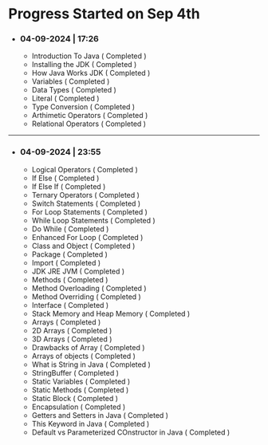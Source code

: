 # Progress Started on Sep 4th

- ### 04-09-2024 | 17:26

    - Introduction To Java ( Completed )
    - Installing the JDK ( Completed )
    - How Java Works JDK ( Completed )
    - Variables ( Completed )
    - Data Types ( Completed )
    - Literal ( Completed )
    - Type Conversion ( Completed )
    - Arthimetic Operators ( Completed )
    - Relational Operators ( Completed )

---

- ### 04-09-2024 | 23:55

    - Logical Operators ( Completed )
    - If Else ( Completed )
    - If Else If ( Completed )
    - Ternary Operators ( Completed )
    - Switch Statements ( Completed )
    - For Loop Statements ( Completed )
    - While Loop Statements ( Completed )
    - Do While ( Completed )
    - Enhanced For Loop ( Completed )
    - Class and Object ( Completed )
    - Package ( Completed )
    - Import ( Completed )
    - JDK JRE JVM ( Completed )
    - Methods ( Completed )
    - Method Overloading ( Completed )
    - Method Overriding ( Completed )
    - Interface ( Completed )
    - Stack Memory and Heap Memory ( Completed )
    - Arrays ( Completed )
    - 2D Arrays ( Completed )
    - 3D Arrays ( Completed )
    - Drawbacks of Array ( Completed )
    - Arrays of objects ( Completed )
    - What is String in Java ( Completed )
    - StringBuffer ( Completed )
    - Static Variables ( Completed )
    - Static Methods ( Completed )
    - Static Block ( Completed )
    - Encapsulation ( Completed )
    - Getters and Setters in Java ( Completed )
    - This Keyword in Java ( Completed )
    - Default vs Parameterized COnstructor in Java ( Completed )
    